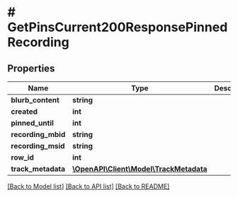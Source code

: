# # GetPinsCurrent200ResponsePinnedRecording

## Properties

Name | Type | Description | Notes
------------ | ------------- | ------------- | -------------
**blurb_content** | **string** |  | [optional]
**created** | **int** |  | [optional]
**pinned_until** | **int** |  | [optional]
**recording_mbid** | **string** |  | [optional]
**recording_msid** | **string** |  | [optional]
**row_id** | **int** |  | [optional]
**track_metadata** | [**\OpenAPI\Client\Model\TrackMetadata**](TrackMetadata.md) |  | [optional]

[[Back to Model list]](../../README.md#models) [[Back to API list]](../../README.md#endpoints) [[Back to README]](../../README.md)
